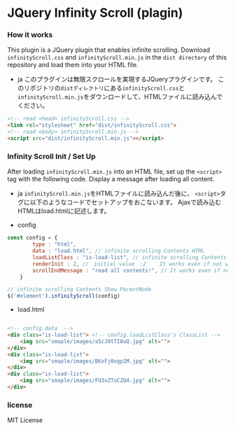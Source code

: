 
# JQuery Infinity Scroll (plagin)

### How it works
This plugin is a JQuery plugin that enables infinite scrolling.
Download `infinityScroll.css` and `infinityScroll.min.js` in the `dist directory` of this repository and load them into your HTML file.

- ja
このプラグインは無限スクロールを実現するJQueryプラグインです。
このリポジトリの`distディレクトリ`にある`infinityScroll.css`と`infinityScroll.min.js`をダウンロードして、HTMLファイルに読み込んでください。

```HTML
<!-- read <head> infinityScroll.css -->
<link rel="stylesheet" href="dist/infinityScroll.css">
<!-- read <body> infinityScroll.min.js -->
<script src="dist/infinityScroll.min.js"></script>
```


### Infinity Scroll Init / Set Up

After loading `infinityScroll.min.js` into an HTML file,
set up the `<script>` tag with the following code.
Display a message after loading all content.

- ja
`infinityScroll.min.js`をHTMLファイルに読み込んだ後に、
`<script>`タグに以下のようなコードでセットアップをおこないます。
Ajaxで読み込むHTMLはload.htmlに記述します。

- config

```JavaScript
const config = {
        type : "html", 
        data : "load.html", // infinite scrolling Contents HTML
        loadListClass : "is-load-list", // infinite scrolling Contents HTML ClassList
        renderInit : 2, //　initial value　:2　　 It works even if not write.　 List to display first
        scrollEndMessage : "read all contents!", // It works even if not write. Display a message after loading all content.
    }

// infinite scrolling Contents Show ParentNode
$('#element').infinityScroll(config)
```

- load.html
````HTML

<!-- config.data  -->
<div class="is-load-list"> <!-- config.loadListClass's ClassList -->
    <img src="smaple/images/a5cJ6tTI8uQ.jpg" alt="">
</div>
<div class="is-load-list">
    <img src="smaple/images/BKxFj0ogp2M.jpg" alt="">
</div>
<div class="is-load-list">
    <img src="smaple/images/FU3vZToCZQ4.jpg" alt="">
</div>
````

### license
MIT License


